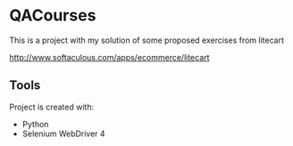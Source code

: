 # QACourses

This is a project with my solution of some proposed exercises from litecart

http://www.softaculous.com/apps/ecommerce/litecart

## **Tools**
Project is created with:
* Python
* Selenium WebDriver 4

